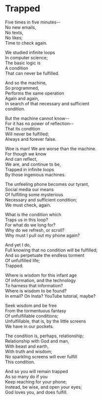 # Trapped

Five times in five minutes--  
No new emails,  
No texts,  
No likes;  
Time to check again.  

We studied infinite loops  
In computer science;  
The basic logic is  
A condition  
That can never be fulfilled.  

And so the machine,  
So programmed,  
Performs the same operation  
Again and again,  
In search of that necessary and sufficient  
condition.  

But the machine cannot know--  
For it has no power of reflection--  
That its condition  
Will never be fulfilled;  
Always and forever false.  

Woe is man! We are worse than the machine.  
For though we know  
And can reflect,  
We are, and continue to be,  
Trapped in infinite loops  
By those ingenious machines.  

The unfeeling phone becomes our tyrant,  
Social media our means  
Of fulfilling some mysterious  
Necessary and sufficient condition;  
We must check, again.  

What is the condition which  
Traps us in this loop?  
For what do we long for?  
Why do we refresh, or scroll?  
Why must I pull out my phone again?  

And yet I do,  
Full knowing that no condition will be fulfilled;  
And so perpetuate the endless torment  
Of unfulfilled life;  
Trapped.  

Where is wisdom for this infant age  
Of information, and the technology  
To harness that information?  
Where is wisdom to be found?  
In email? On Insta? YouTube tutorial, maybe?  

Seek wisdom and be free  
From the tormentuous fantasy  
Of unfulfillable conditions;  
Unfulfillable, that is, by the little screens  
We have in our pockets.  

The condition is, perhaps, relationship;  
Relationship with God and man,  
With beast and earth,  
With truth and wisdom;  
No sparkling screens will ever fulfill  
This condition.  

And so you will remain trapped  
As so many do if you  
Keep reaching for your phone;  
Instead, be wise, and open your eyes;  
God loves you, and does fulfill.  